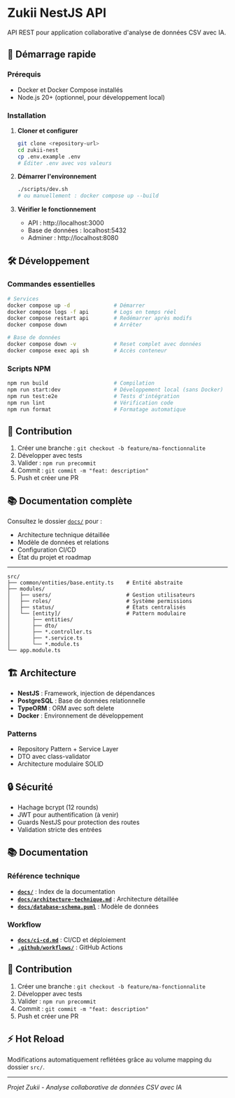 # Zukii NestJS API

API REST pour application collaborative d'analyse de données CSV avec IA.

## 🚀 Démarrage rapide

### Prérequis
- Docker et Docker Compose installés
- Node.js 20+ (optionnel, pour développement local)

### Installation

1. **Cloner et configurer**
   ```bash
   git clone <repository-url>
   cd zukii-nest
   cp .env.example .env
   # Éditer .env avec vos valeurs
   ```

2. **Démarrer l'environnement**
   ```bash
   ./scripts/dev.sh
   # ou manuellement : docker compose up --build
   ```

3. **Vérifier le fonctionnement**
   - API : http://localhost:3000
   - Base de données : localhost:5432
   - Adminer : http://localhost:8080

## 🛠️ Développement

### Commandes essentielles
```bash
# Services
docker compose up -d              # Démarrer
docker compose logs -f api        # Logs en temps réel
docker compose restart api        # Redémarrer après modifs
docker compose down               # Arrêter

# Base de données
docker compose down -v            # Reset complet avec données
docker compose exec api sh        # Accès conteneur
```

### Scripts NPM
```bash
npm run build                     # Compilation
npm run start:dev                 # Développement local (sans Docker)
npm run test:e2e                  # Tests d'intégration
npm run lint                      # Vérification code
npm run format                    # Formatage automatique
```

## 🤝 Contribution

1. Créer une branche : `git checkout -b feature/ma-fonctionnalite`
2. Développer avec tests
3. Valider : `npm run precommit`
4. Commit : `git commit -m "feat: description"`
5. Push et créer une PR

## 📚 Documentation complète

Consultez le dossier [`docs/`](docs/) pour :
- Architecture technique détaillée
- Modèle de données et relations
- Configuration CI/CD
- État du projet et roadmap

---

```
src/
├── common/entities/base.entity.ts    # Entité abstraite
├── modules/
│   ├── users/                        # Gestion utilisateurs
│   ├── roles/                        # Système permissions
│   ├── status/                       # États centralisés
│   └── [entity]/                     # Pattern modulaire
│       ├── entities/
│       ├── dto/
│       ├── *.controller.ts
│       ├── *.service.ts
│       └── *.module.ts
└── app.module.ts
```

## 🏗️ Architecture

- **NestJS** : Framework, injection de dépendances
- **PostgreSQL** : Base de données relationnelle
- **TypeORM** : ORM avec soft delete
- **Docker** : Environnement de développement

### Patterns
- Repository Pattern + Service Layer
- DTO avec class-validator
- Architecture modulaire SOLID

## 🔒 Sécurité

- Hachage bcrypt (12 rounds)
- JWT pour authentification (à venir)
- Guards NestJS pour protection des routes
- Validation stricte des entrées

## 📚 Documentation

### Référence technique
- **[`docs/`](docs/)** : Index de la documentation
- **[`docs/architecture-technique.md`](docs/architecture-technique.md)** : Architecture détaillée
- **[`docs/database-schema.puml`](docs/database-schema.puml)** : Modèle de données

### Workflow
- **[`docs/ci-cd.md`](docs/ci-cd.md)** : CI/CD et déploiement
- **[`.github/workflows/`](.github/workflows/)** : GitHub Actions

## 🤝 Contribution

1. Créer une branche : `git checkout -b feature/ma-fonctionnalite`
2. Développer avec tests
3. Valider : `npm run precommit`
4. Commit : `git commit -m "feat: description"`
5. Push et créer une PR

## ⚡ Hot Reload

Modifications automatiquement reflétées grâce au volume mapping du dossier `src/`.

---

*Projet Zukii - Analyse collaborative de données CSV avec IA*
